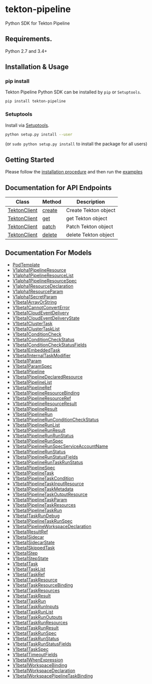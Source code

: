 # tekton-pipeline
Python SDK for Tekton Pipeline

## Requirements.

Python 2.7 and 3.4+

## Installation & Usage
### pip install

Tekton Pipeline Python SDK can be installed by `pip` or `Setuptools`.

```sh
pip install tekton-pipeline
```

### Setuptools

Install via [Setuptools](http://pypi.python.org/pypi/setuptools).

```sh
python setup.py install --user
```
(or `sudo python setup.py install` to install the package for all users)

## Getting Started

Please follow the [installation procedure](#installation--usage) and then run the [examples](examples/tekton_pipeline_python_sdk_sample.ipynb)


## Documentation for API Endpoints

Class | Method | Description
------------ | ------------- | -------------
[TektonClient](docs/TektonClient.md) | [create](docs/TektonClient.md#create) | Create Tekton object|
[TektonClient](docs/TektonClient.md) | [get](docs/TektonClient.md#get) | get Tekton object|
[TektonClient](docs/TektonClient.md) | [patch](docs/TektonClient.md#patch) | Patch Tekton object|
[TektonClient](docs/TektonClient.md) | [delete](docs/TektonClient.md#delete) | delete Tekton object|

## Documentation For Models

 - [PodTemplate](docs/PodTemplate.md)
 - [V1alpha1PipelineResource](docs/V1alpha1PipelineResource.md)
 - [V1alpha1PipelineResourceList](docs/V1alpha1PipelineResourceList.md)
 - [V1alpha1PipelineResourceSpec](docs/V1alpha1PipelineResourceSpec.md)
 - [V1alpha1ResourceDeclaration](docs/V1alpha1ResourceDeclaration.md)
 - [V1alpha1ResourceParam](docs/V1alpha1ResourceParam.md)
 - [V1alpha1SecretParam](docs/V1alpha1SecretParam.md)
 - [V1beta1ArrayOrString](docs/V1beta1ArrayOrString.md)
 - [V1beta1CannotConvertError](docs/V1beta1CannotConvertError.md)
 - [V1beta1CloudEventDelivery](docs/V1beta1CloudEventDelivery.md)
 - [V1beta1CloudEventDeliveryState](docs/V1beta1CloudEventDeliveryState.md)
 - [V1beta1ClusterTask](docs/V1beta1ClusterTask.md)
 - [V1beta1ClusterTaskList](docs/V1beta1ClusterTaskList.md)
 - [V1beta1ConditionCheck](docs/V1beta1ConditionCheck.md)
 - [V1beta1ConditionCheckStatus](docs/V1beta1ConditionCheckStatus.md)
 - [V1beta1ConditionCheckStatusFields](docs/V1beta1ConditionCheckStatusFields.md)
 - [V1beta1EmbeddedTask](docs/V1beta1EmbeddedTask.md)
 - [V1beta1InternalTaskModifier](docs/V1beta1InternalTaskModifier.md)
 - [V1beta1Param](docs/V1beta1Param.md)
 - [V1beta1ParamSpec](docs/V1beta1ParamSpec.md)
 - [V1beta1Pipeline](docs/V1beta1Pipeline.md)
 - [V1beta1PipelineDeclaredResource](docs/V1beta1PipelineDeclaredResource.md)
 - [V1beta1PipelineList](docs/V1beta1PipelineList.md)
 - [V1beta1PipelineRef](docs/V1beta1PipelineRef.md)
 - [V1beta1PipelineResourceBinding](docs/V1beta1PipelineResourceBinding.md)
 - [V1beta1PipelineResourceRef](docs/V1beta1PipelineResourceRef.md)
 - [V1beta1PipelineResourceResult](docs/V1beta1PipelineResourceResult.md)
 - [V1beta1PipelineResult](docs/V1beta1PipelineResult.md)
 - [V1beta1PipelineRun](docs/V1beta1PipelineRun.md)
 - [V1beta1PipelineRunConditionCheckStatus](docs/V1beta1PipelineRunConditionCheckStatus.md)
 - [V1beta1PipelineRunList](docs/V1beta1PipelineRunList.md)
 - [V1beta1PipelineRunResult](docs/V1beta1PipelineRunResult.md)
 - [V1beta1PipelineRunRunStatus](docs/V1beta1PipelineRunRunStatus.md)
 - [V1beta1PipelineRunSpec](docs/V1beta1PipelineRunSpec.md)
 - [V1beta1PipelineRunSpecServiceAccountName](docs/V1beta1PipelineRunSpecServiceAccountName.md)
 - [V1beta1PipelineRunStatus](docs/V1beta1PipelineRunStatus.md)
 - [V1beta1PipelineRunStatusFields](docs/V1beta1PipelineRunStatusFields.md)
 - [V1beta1PipelineRunTaskRunStatus](docs/V1beta1PipelineRunTaskRunStatus.md)
 - [V1beta1PipelineSpec](docs/V1beta1PipelineSpec.md)
 - [V1beta1PipelineTask](docs/V1beta1PipelineTask.md)
 - [V1beta1PipelineTaskCondition](docs/V1beta1PipelineTaskCondition.md)
 - [V1beta1PipelineTaskInputResource](docs/V1beta1PipelineTaskInputResource.md)
 - [V1beta1PipelineTaskMetadata](docs/V1beta1PipelineTaskMetadata.md)
 - [V1beta1PipelineTaskOutputResource](docs/V1beta1PipelineTaskOutputResource.md)
 - [V1beta1PipelineTaskParam](docs/V1beta1PipelineTaskParam.md)
 - [V1beta1PipelineTaskResources](docs/V1beta1PipelineTaskResources.md)
 - [V1beta1PipelineTaskRun](docs/V1beta1PipelineTaskRun.md)
 - [V1beta1TaskRunDebug](docs/V1beta1TaskRunDebug.md)
 - [V1beta1PipelineTaskRunSpec](docs/V1beta1PipelineTaskRunSpec.md)
 - [V1beta1PipelineWorkspaceDeclaration](docs/V1beta1PipelineWorkspaceDeclaration.md)
 - [V1beta1ResultRef](docs/V1beta1ResultRef.md)
 - [V1beta1Sidecar](docs/V1beta1Sidecar.md)
 - [V1beta1SidecarState](docs/V1beta1SidecarState.md)
 - [V1beta1SkippedTask](docs/V1beta1SkippedTask.md)
 - [V1beta1Step](docs/V1beta1Step.md)
 - [V1beta1StepState](docs/V1beta1StepState.md)
 - [V1beta1Task](docs/V1beta1Task.md)
 - [V1beta1TaskList](docs/V1beta1TaskList.md)
 - [V1beta1TaskRef](docs/V1beta1TaskRef.md)
 - [V1beta1TaskResource](docs/V1beta1TaskResource.md)
 - [V1beta1TaskResourceBinding](docs/V1beta1TaskResourceBinding.md)
 - [V1beta1TaskResources](docs/V1beta1TaskResources.md)
 - [V1beta1TaskResult](docs/V1beta1TaskResult.md)
 - [V1beta1TaskRun](docs/V1beta1TaskRun.md)
 - [V1beta1TaskRunInputs](docs/V1beta1TaskRunInputs.md)
 - [V1beta1TaskRunList](docs/V1beta1TaskRunList.md)
 - [V1beta1TaskRunOutputs](docs/V1beta1TaskRunOutputs.md)
 - [V1beta1TaskRunResources](docs/V1beta1TaskRunResources.md)
 - [V1beta1TaskRunResult](docs/V1beta1TaskRunResult.md)
 - [V1beta1TaskRunSpec](docs/V1beta1TaskRunSpec.md)
 - [V1beta1TaskRunStatus](docs/V1beta1TaskRunStatus.md)
 - [V1beta1TaskRunStatusFields](docs/V1beta1TaskRunStatusFields.md)
 - [V1beta1TaskSpec](docs/V1beta1TaskSpec.md)
 - [V1beta1TimeoutFields](docs/V1beta1TimeoutFields.md)
 - [V1beta1WhenExpression](docs/V1beta1WhenExpression.md)
 - [V1beta1WorkspaceBinding](docs/V1beta1WorkspaceBinding.md)
 - [V1beta1WorkspaceDeclaration](docs/V1beta1WorkspaceDeclaration.md)
 - [V1beta1WorkspacePipelineTaskBinding](docs/V1beta1WorkspacePipelineTaskBinding.md)

